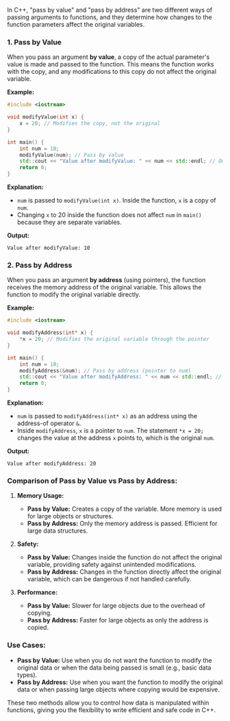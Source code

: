In C++, "pass by value" and "pass by address" are two different ways of passing arguments to functions, and they determine how changes to the function parameters affect the original variables.

### 1. **Pass by Value**
When you pass an argument **by value**, a copy of the actual parameter's value is made and passed to the function. This means the function works with the copy, and any modifications to this copy do not affect the original variable.

**Example:**

```cpp
#include <iostream>

void modifyValue(int x) {
    x = 20; // Modifies the copy, not the original
}

int main() {
    int num = 10;
    modifyValue(num); // Pass by value
    std::cout << "Value after modifyValue: " << num << std::endl; // Output: 10
    return 0;
}
```

**Explanation:**
- `num` is passed to `modifyValue(int x)`. Inside the function, `x` is a copy of `num`.
- Changing `x` to 20 inside the function does not affect `num` in `main()` because they are separate variables.

**Output:**
```
Value after modifyValue: 10
```

### 2. **Pass by Address**
When you pass an argument **by address** (using pointers), the function receives the memory address of the original variable. This allows the function to modify the original variable directly.

**Example:**

```cpp
#include <iostream>

void modifyAddress(int* x) {
    *x = 20; // Modifies the original variable through the pointer
}

int main() {
    int num = 10;
    modifyAddress(&num); // Pass by address (pointer to num)
    std::cout << "Value after modifyAddress: " << num << std::endl; // Output: 20
    return 0;
}
```

**Explanation:**
- `num` is passed to `modifyAddress(int* x)` as an address using the address-of operator `&`.
- Inside `modifyAddress`, `x` is a pointer to `num`. The statement `*x = 20;` changes the value at the address `x` points to, which is the original `num`.

**Output:**
```
Value after modifyAddress: 20
```

### Comparison of Pass by Value vs Pass by Address:

1. **Memory Usage:**
   - **Pass by Value:** Creates a copy of the variable. More memory is used for large objects or structures.
   - **Pass by Address:** Only the memory address is passed. Efficient for large data structures.

2. **Safety:**
   - **Pass by Value:** Changes inside the function do not affect the original variable, providing safety against unintended modifications.
   - **Pass by Address:** Changes in the function directly affect the original variable, which can be dangerous if not handled carefully.

3. **Performance:**
   - **Pass by Value:** Slower for large objects due to the overhead of copying.
   - **Pass by Address:** Faster for large objects as only the address is copied.

### Use Cases:
- **Pass by Value:** Use when you do not want the function to modify the original data or when the data being passed is small (e.g., basic data types).
- **Pass by Address:** Use when you want the function to modify the original data or when passing large objects where copying would be expensive.

These two methods allow you to control how data is manipulated within functions, giving you the flexibility to write efficient and safe code in C++.